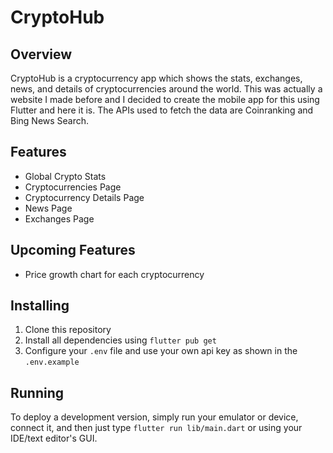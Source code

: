 # CryptoHub
## Overview

CryptoHub is a cryptocurrency app which shows the stats, exchanges, news, and details of cryptocurrencies around the world. This was actually a website I made before and I decided to create the mobile app for this using Flutter and here it is. The APIs used to fetch the data are Coinranking and Bing News Search.

## Features

- Global Crypto Stats
- Cryptocurrencies Page
- Cryptocurrency Details Page
- News Page
- Exchanges Page

## Upcoming Features

- Price growth chart for each cryptocurrency

## Installing

1. Clone this repository
2. Install all dependencies using `flutter pub get`
3. Configure your `.env` file and use your own api key as shown in the `.env.example`

## Running

To deploy a development version, simply run your emulator or device, connect it, and then just type `flutter run lib/main.dart` or using your IDE/text editor's GUI.